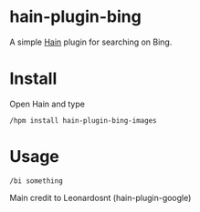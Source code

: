 # hain-plugin-bing

A simple [Hain](https://github.com/Acuf5928/hain-plugin-bing-images) plugin for searching on Bing.

# Install
Open Hain and type

```
/hpm install hain-plugin-bing-images
```

# Usage
```
/bi something
```

Main credit to Leonardosnt (hain-plugin-google)